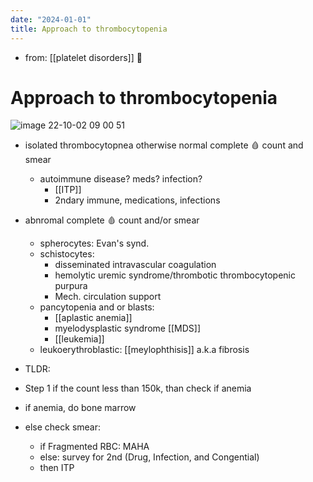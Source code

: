 ```yaml
---
date: "2024-01-01"
title: Approach to thrombocytopenia
---
```



- from: [[platelet disorders]] 󰒖
 
# Approach to thrombocytopenia

![image 22-10-02 09 00 51](https://i.imgur.com/PTFPBTO.png)

- isolated thrombocytopnea otherwise normal complete 🩸 count and smear
  - autoimmune disease? meds? infection?
    - [[ITP]]
    - 2ndary immune, medications, infections
- abnromal complete 🩸 count and/or smear
  - spherocytes: Evan's synd.
  - schistocytes:
    - disseminated intravascular coagulation
    - hemolytic uremic syndrome/thrombotic thrombocytopenic purpura
    - Mech. circulation support
  - pancytopenia and or blasts:
    - [[aplastic anemia]]
    - myelodysplastic syndrome [[MDS]]
    - [[leukemia]]
  - leukoerythroblastic: [[meylophthisis]] a.k.a fibrosis

- TLDR: 
- Step 1 if the count less than 150k, than check if anemia 
- if anemia, do bone marrow
- else check smear:
    - if Fragmented RBC: MAHA
    - else: survey for 2nd (Drug, Infection, and Congential)
    - then ITP
